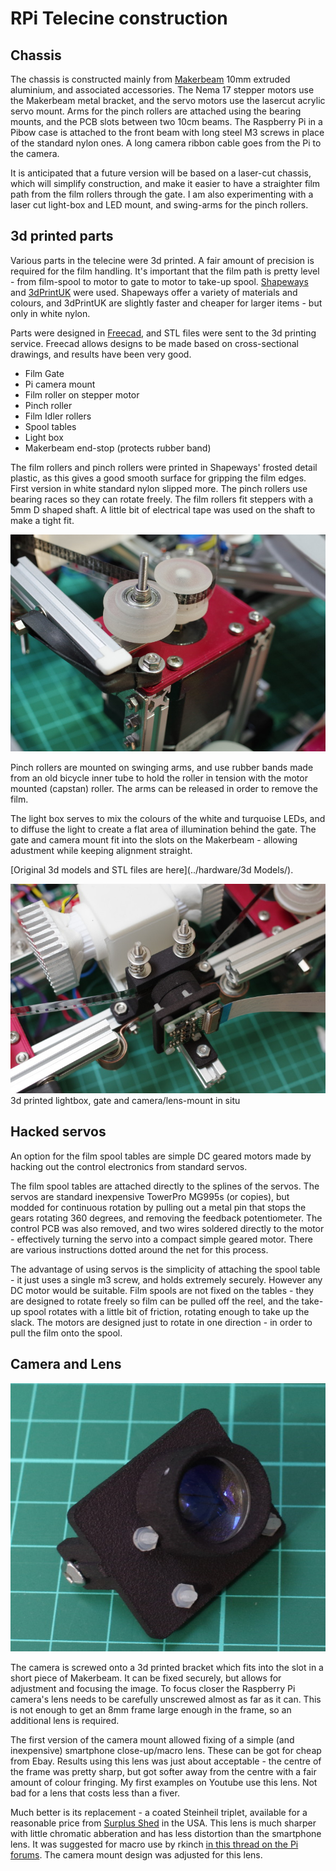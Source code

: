 # RPi Telecine construction

## Chassis

The chassis is constructed mainly from [Makerbeam](http://www.makerbeam.eu/) 
10mm extruded aluminium, and associated accessories. The Nema 17 stepper 
motors use the Makerbeam metal bracket, and the servo motors use the lasercut
acrylic servo mount. Arms for the pinch rollers are attached using the
bearing mounts, and the PCB slots between two 10cm beams. The Raspberry Pi in a
Pibow case is attached to the front beam with long steel M3 screws in place
of the standard nylon ones. A long camera ribbon cable goes from the Pi to the
camera.

It is anticipated that a future version will be based on a laser-cut chassis,
which will simplify construction, and make it easier to have a straighter film
path from the film rollers through the gate. I am also experimenting with a laser
cut light-box and LED mount, and swing-arms for the pinch rollers.

## 3d printed parts

Various parts in the telecine were 3d printed. A fair amount of precision is required for the 
film handling. It's important that the film path is pretty level - from film-spool to motor 
to gate to motor to take-up spool. 
[Shapeways](http://www.shapeways.com/) and [3dPrintUK](http://www.3dprint-uk.co.uk/)
were used. Shapeways offer a variety of materials and colours, and 3dPrintUK are slightly 
faster and cheaper for larger items - but only in white nylon.

Parts were designed in [Freecad](http://freecadweb.org/), and STL files were sent to
the 3d printing service. Freecad allows designs to be made based on cross-sectional
drawings, and results have been very good.

* Film Gate
* Pi camera mount
* Film roller on stepper motor
* Pinch roller
* Film Idler rollers
* Spool tables
* Light box
* Makerbeam end-stop (protects rubber band)

The film rollers and pinch rollers were printed in Shapeways' frosted detail plastic,
as this gives a good smooth surface for gripping the film edges. First version in 
white standard nylon slipped more. The pinch rollers use bearing races so they can rotate
freely. The film rollers fit steppers with a 5mm D shaped shaft. A little bit of electrical 
tape was used on the shaft to make a tight fit.

![Pinch roller detail](../images/pinch-roller-detail.jpg)

Pinch rollers are mounted on swinging arms, and use rubber bands made from an old bicycle 
inner tube to hold the roller in tension with the motor mounted (capstan) roller.
The arms can be released in order to remove the film.

The light box serves to mix the colours of the white and turquoise LEDs, and to diffuse the
light to create a flat area of illumination behind the gate.
The gate and camera mount fit into the slots on the Makerbeam - allowing adustment while
keeping alignment straight.

[Original 3d models and STL files are here](../hardware/3d Models/).

![Camera gate and lightbox - 3d printed](../images/cam-gate-lightbox.jpg)
3d printed lightbox, gate and camera/lens-mount in situ

## Hacked servos

An option for the film spool tables are simple DC geared motors made by hacking out
the control electronics from standard servos.

The film spool tables are attached directly to the splines of the servos. The servos
are standard inexpensive TowerPro MG995s (or copies), but modded for continuous
rotation by pulling out a metal pin that stops the gears rotating 360 degrees, and 
removing the feedback potentiometer. The control PCB was also removed, and two wires
soldered directly to the motor - effectively turning the servo into a compact
simple geared motor. There are various instructions dotted around the net for this
process.

The advantage of using servos is the simplicity of attaching the spool table - it just
uses a single m3 screw, and holds extremely securely. However any DC motor would be suitable.
Film spools are not fixed on the tables - they are designed to rotate freely so film can
be pulled off the reel, and the take-up spool rotates with a little bit of friction, rotating
enough to take up the slack. The motors are designed just to rotate in one direction - in order 
to pull the film onto the spool. 

## Camera and Lens

![Camera and lens assembly](../images/cam-mount-3-4.jpg)

The camera is screwed onto a 3d printed bracket which fits into the slot in a short piece of Makerbeam.
It can be fixed securely, but allows for adjustment and focusing the image. 
To focus closer the Raspberry Pi camera's lens needs to be carefully unscrewed almost
as far as it can. This is not enough to get an 8mm frame large enough in the frame, so an additional
lens is required. 

The first version of the camera mount allowed fixing of a simple
(and inexpensive) smartphone close-up/macro lens. These can be got for cheap from Ebay.
Results using this lens was just about acceptable - the centre of the frame was
pretty sharp, but got softer away from the centre with a fair amount of colour fringing. My 
first examples on Youtube use this lens. Not bad for a lens that costs less than a fiver.

Much better is its replacement - a coated Steinheil triplet, available for a reasonable price from
[Surplus Shed](http://www.surplusshed.com/pages/item/pl1033.html) in the USA. This lens is much sharper
with little chromatic abberation and has less distortion than the smartphone lens. 
It was suggested for macro use by rkinch [in this thread on the Pi forums](http://www.raspberrypi.org/forums/viewtopic.php?f=43&t=43985&start=52).
The camera mount design was adjusted for this lens.


